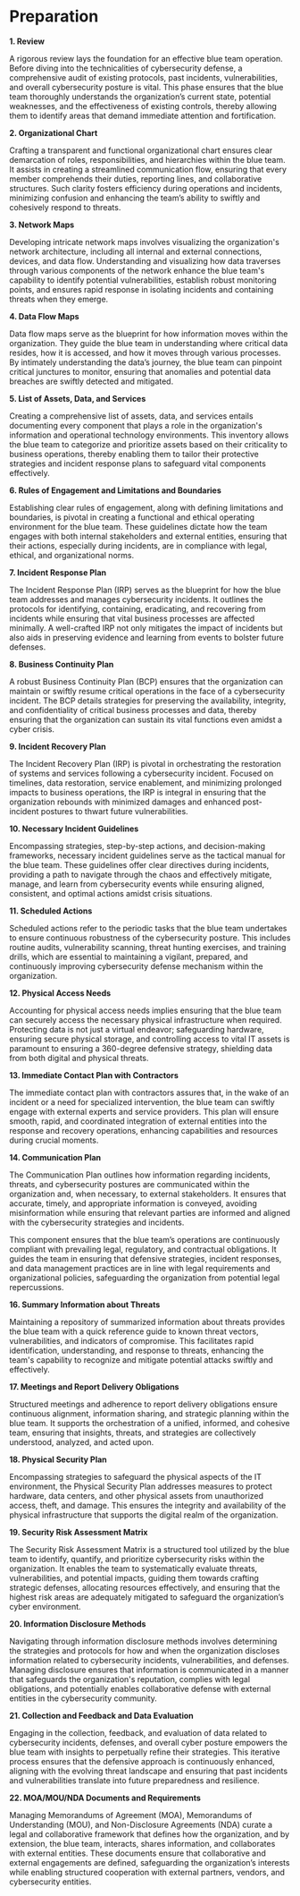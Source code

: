 # Preparation

**1. Review**

A rigorous review lays the foundation for an effective blue team operation. Before diving into the technicalities of cybersecurity defense, a comprehensive audit of existing protocols, past incidents, vulnerabilities, and overall cybersecurity posture is vital. This phase ensures that the blue team thoroughly understands the organization’s current state, potential weaknesses, and the effectiveness of existing controls, thereby allowing them to identify areas that demand immediate attention and fortification.

**2. Organizational Chart**

Crafting a transparent and functional organizational chart ensures clear demarcation of roles, responsibilities, and hierarchies within the blue team. It assists in creating a streamlined communication flow, ensuring that every member comprehends their duties, reporting lines, and collaborative structures. Such clarity fosters efficiency during operations and incidents, minimizing confusion and enhancing the team’s ability to swiftly and cohesively respond to threats.

**3. Network Maps**

Developing intricate network maps involves visualizing the organization's network architecture, including all internal and external connections, devices, and data flow. Understanding and visualizing how data traverses through various components of the network enhance the blue team's capability to identify potential vulnerabilities, establish robust monitoring points, and ensures rapid response in isolating incidents and containing threats when they emerge.

**4. Data Flow Maps**

Data flow maps serve as the blueprint for how information moves within the organization. They guide the blue team in understanding where critical data resides, how it is accessed, and how it moves through various processes. By intimately understanding the data’s journey, the blue team can pinpoint critical junctures to monitor, ensuring that anomalies and potential data breaches are swiftly detected and mitigated.

**5. List of Assets, Data, and Services**

Creating a comprehensive list of assets, data, and services entails documenting every component that plays a role in the organization's information and operational technology environments. This inventory allows the blue team to categorize and prioritize assets based on their criticality to business operations, thereby enabling them to tailor their protective strategies and incident response plans to safeguard vital components effectively.

**6. Rules of Engagement and Limitations and Boundaries**

Establishing clear rules of engagement, along with defining limitations and boundaries, is pivotal in creating a functional and ethical operating environment for the blue team. These guidelines dictate how the team engages with both internal stakeholders and external entities, ensuring that their actions, especially during incidents, are in compliance with legal, ethical, and organizational norms.

**7. Incident Response Plan**

The Incident Response Plan (IRP) serves as the blueprint for how the blue team addresses and manages cybersecurity incidents. It outlines the protocols for identifying, containing, eradicating, and recovering from incidents while ensuring that vital business processes are affected minimally. A well-crafted IRP not only mitigates the impact of incidents but also aids in preserving evidence and learning from events to bolster future defenses.

**8. Business Continuity Plan**

A robust Business Continuity Plan (BCP) ensures that the organization can maintain or swiftly resume critical operations in the face of a cybersecurity incident. The BCP details strategies for preserving the availability, integrity, and confidentiality of critical business processes and data, thereby ensuring that the organization can sustain its vital functions even amidst a cyber crisis.

**9. Incident Recovery Plan**

The Incident Recovery Plan (IRP) is pivotal in orchestrating the restoration of systems and services following a cybersecurity incident. Focused on timelines, data restoration, service enablement, and minimizing prolonged impacts to business operations, the IRP is integral in ensuring that the organization rebounds with minimized damages and enhanced post-incident postures to thwart future vulnerabilities.

**10. Necessary Incident Guidelines**

Encompassing strategies, step-by-step actions, and decision-making frameworks, necessary incident guidelines serve as the tactical manual for the blue team. These guidelines offer clear directives during incidents, providing a path to navigate through the chaos and effectively mitigate, manage, and learn from cybersecurity events while ensuring aligned, consistent, and optimal actions amidst crisis situations.

**11. Scheduled Actions**

Scheduled actions refer to the periodic tasks that the blue team undertakes to ensure continuous robustness of the cybersecurity posture. This includes routine audits, vulnerability scanning, threat hunting exercises, and training drills, which are essential to maintaining a vigilant, prepared, and continuously improving cybersecurity defense mechanism within the organization.

**12. Physical Access Needs**

Accounting for physical access needs implies ensuring that the blue team can securely access the necessary physical infrastructure when required. Protecting data is not just a virtual endeavor; safeguarding hardware, ensuring secure physical storage, and controlling access to vital IT assets is paramount to ensuring a 360-degree defensive strategy, shielding data from both digital and physical threats.

**13. Immediate Contact Plan with Contractors**

The immediate contact plan with contractors assures that, in the wake of an incident or a need for specialized intervention, the blue team can swiftly engage with external experts and service providers. This plan will ensure smooth, rapid, and coordinated integration of external entities into the response and recovery operations, enhancing capabilities and resources during crucial moments.

**14. Communication Plan**

The Communication Plan outlines how information regarding incidents, threats, and cybersecurity postures are communicated within the organization and, when necessary, to external stakeholders. It ensures that accurate, timely, and appropriate information is conveyed, avoiding misinformation while ensuring that relevant parties are informed and aligned with the cybersecurity strategies and incidents.

This component ensures that the blue team’s operations are continuously compliant with prevailing legal, regulatory, and contractual obligations. It guides the team in ensuring that defensive strategies, incident responses, and data management practices are in line with legal requirements and organizational policies, safeguarding the organization from potential legal repercussions.

**16. Summary Information about Threats**

Maintaining a repository of summarized information about threats provides the blue team with a quick reference guide to known threat vectors, vulnerabilities, and indicators of compromise. This facilitates rapid identification, understanding, and response to threats, enhancing the team's capability to recognize and mitigate potential attacks swiftly and effectively.

**17. Meetings and Report Delivery Obligations**

Structured meetings and adherence to report delivery obligations ensure continuous alignment, information sharing, and strategic planning within the blue team. It supports the orchestration of a unified, informed, and cohesive team, ensuring that insights, threats, and strategies are collectively understood, analyzed, and acted upon.

**18. Physical Security Plan**

Encompassing strategies to safeguard the physical aspects of the IT environment, the Physical Security Plan addresses measures to protect hardware, data centers, and other physical assets from unauthorized access, theft, and damage. This ensures the integrity and availability of the physical infrastructure that supports the digital realm of the organization.

**19. Security Risk Assessment Matrix**

The Security Risk Assessment Matrix is a structured tool utilized by the blue team to identify, quantify, and prioritize cybersecurity risks within the organization. It enables the team to systematically evaluate threats, vulnerabilities, and potential impacts, guiding them towards crafting strategic defenses, allocating resources effectively, and ensuring that the highest risk areas are adequately mitigated to safeguard the organization’s cyber environment.

**20. Information Disclosure Methods**

Navigating through information disclosure methods involves determining the strategies and protocols for how and when the organization discloses information related to cybersecurity incidents, vulnerabilities, and defenses. Managing disclosure ensures that information is communicated in a manner that safeguards the organization's reputation, complies with legal obligations, and potentially enables collaborative defense with external entities in the cybersecurity community.

**21. Collection and Feedback and Data Evaluation**

Engaging in the collection, feedback, and evaluation of data related to cybersecurity incidents, defenses, and overall cyber posture empowers the blue team with insights to perpetually refine their strategies. This iterative process ensures that the defensive approach is continuously enhanced, aligning with the evolving threat landscape and ensuring that past incidents and vulnerabilities translate into future preparedness and resilience.

**22. MOA/MOU/NDA Documents and Requirements**

Managing Memorandums of Agreement (MOA), Memorandums of Understanding (MOU), and Non-Disclosure Agreements (NDA) curate a legal and collaborative framework that defines how the organization, and by extension, the blue team, interacts, shares information, and collaborates with external entities. These documents ensure that collaborative and external engagements are defined, safeguarding the organization’s interests while enabling structured cooperation with external partners, vendors, and cybersecurity entities.
